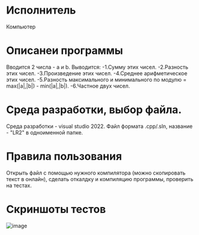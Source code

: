 # Исполнитель
Компьютер

# Описанеи программы
Вводится 2 числа - а и b.
Выводится:
-1.Сумму этих чисел.
-2.Разность этих чисел.
-3.Произведение этих чисел.
-4.Среднее арифметическое этих чисел.
-5.Разность максимального и минимального по модулю = max(|a|,|b|) - min(|a|,|b|).
-6.Частное двух чисел.


# Среда разработки, выбор файла.
Среда разработки - visual studio 2022.
Файл формата .cpp/.sln, название - "LR2" в одноименной папке.

# Правила пользования
Открыть файл с помощью нужного компилятора (можно скопировать текст в онлайн), сделать откалдку и компиляцию программы, проверить на тестах.

# Скриншоты тестов
![image](https://github.com/4s4ken/lb2/assets/65232734/45f4e748-7439-48d7-ba2f-e8b293bb9f80)
